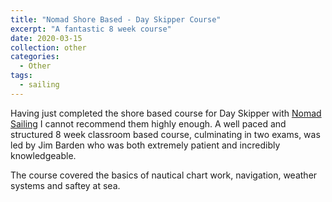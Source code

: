 ```yaml
---
title: "Nomad Shore Based - Day Skipper Course"
excerpt: "A fantastic 8 week course"
date: 2020-03-15
collection: other
categories:
  - Other
tags:
  - sailing
---
```


Having just completed the shore based course for Day Skipper with [Nomad Sailing](https://www.nomadsailing.co.uk/) I cannot recommend them highly enough. A well paced and structured 8 week classroom based course, culminating in two exams, was led by Jim Barden who was both extremely patient and incredibly knowledgeable.

The course covered the basics of nautical chart work, navigation, weather systems and saftey at sea. 
